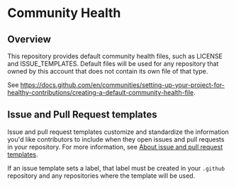 # Community Health

## Overview

This repository provides default community health files, such as LICENSE and ISSUE_TEMPLATES.
Default files will be used for any repository that owned by this account that does not contain its own file of that type.

See <https://docs.github.com/en/communities/setting-up-your-project-for-healthy-contributions/creating-a-default-community-health-file>.

## Issue and Pull Request templates

Issue and pull request templates customize and standardize the information you'd like contributors to include when they open issues and pull requests in your repository. For more information, see [About issue and pull request templates](https://docs.github.com/en/communities/using-templates-to-encourage-useful-issues-and-pull-requests/about-issue-and-pull-request-templates).

If an issue template sets a label, that label must be created in your `.github` repository and any repositories where the template will be used.
